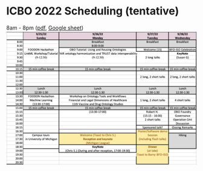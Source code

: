 # ICBO 2022 Scheduling (tentative)   
8am - 8pm ([pdf](ICBO-2022-Scheduling.pdf), [Google sheet](https://docs.google.com/spreadsheets/d/1Pl8ny5ro19-9FsiAc2R2pBLvWg-zGAE8/edit?usp=sharing&ouid=106653010360062214642&rtpof=true&sd=true))   
![icbo-schedule](icbo-schedule.png)
